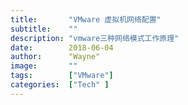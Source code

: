 ```yaml
---
title:       "VMware 虚拟机网络配置"
subtitle:    ""
description: "vmware三种网络模式工作原理"
date:        2018-06-04
author:      "Wayne"
image:       ""
tags:        ["VMware"]
categories:  ["Tech" ]
---
```

